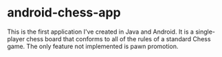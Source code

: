 # android-chess-app

This is the first application I've created in Java and Android. It is a single-player chess board that conforms to all of the rules of a standard Chess game. The only feature not implemented is pawn promotion.
